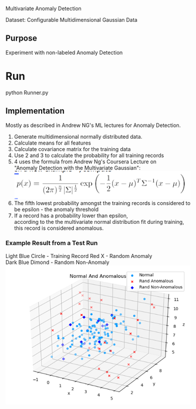 Multivariate Anomaly Detection

Dataset:
Configurable Multidimensional Gaussian Data

## Purpose
Experiment with non-labeled Anomaly Detection 

# Run
python Runner.py  

## Implementation
Mostly as described in Andrew NG's ML lectures for Anomaly Detection.  
1. Generate multidimensional normally distributed data.
2. Calculate means for all features
3. Calculate covariance matrix for the training data
4. Use 2 and 3 to calculate the probability for all training records
5. 4 uses the formula from Andrew Ng's Coursera Lecture on   
"Anomaly Detection with the Multivariate Gaussian":  
![Multivariate Gauss Anomaly Detection](img/multivariate_anomaly.PNG)  
6. The fifth lowest probability amongst the training records is considered to be epsilon - the anomaly threshold  
7. If a record has a probability lower than epsilon,  
according to the the multivariate normal distribution fit during training,  
this record is considered anomalous.  

### Example Result from a Test Run
Light Blue Circle - Training Record
Red X  - Random Anomaly  
Dark Blue Dimond - Random Non-Anomaly  
![Multivariate Gauss Anomaly Detection](plots/example.png)
